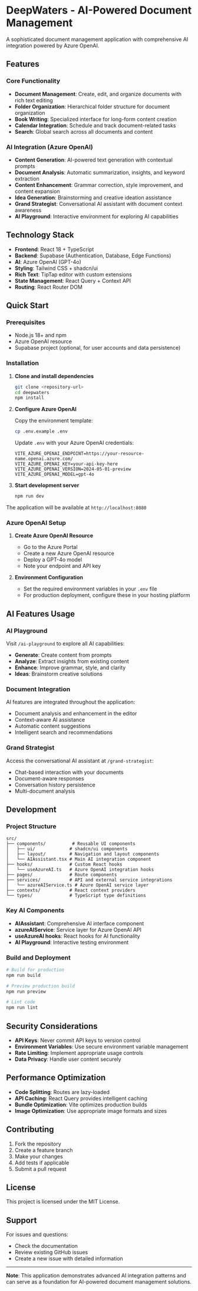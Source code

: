 
# DeepWaters - AI-Powered Document Management

A sophisticated document management application with comprehensive AI integration powered by Azure OpenAI.

## Features

### Core Functionality
- **Document Management**: Create, edit, and organize documents with rich text editing
- **Folder Organization**: Hierarchical folder structure for document organization
- **Book Writing**: Specialized interface for long-form content creation
- **Calendar Integration**: Schedule and track document-related tasks
- **Search**: Global search across all documents and content

### AI Integration (Azure OpenAI)
- **Content Generation**: AI-powered text generation with contextual prompts
- **Document Analysis**: Automatic summarization, insights, and keyword extraction
- **Content Enhancement**: Grammar correction, style improvement, and content expansion
- **Idea Generation**: Brainstorming and creative ideation assistance
- **Grand Strategist**: Conversational AI assistant with document context awareness
- **AI Playground**: Interactive environment for exploring AI capabilities

## Technology Stack

- **Frontend**: React 18 + TypeScript
- **Backend**: Supabase (Authentication, Database, Edge Functions)
- **AI**: Azure OpenAI (GPT-4o)
- **Styling**: Tailwind CSS + shadcn/ui
- **Rich Text**: TipTap editor with custom extensions
- **State Management**: React Query + Context API
- **Routing**: React Router DOM

## Quick Start

### Prerequisites
- Node.js 18+ and npm
- Azure OpenAI resource
- Supabase project (optional, for user accounts and data persistence)

### Installation

1. **Clone and install dependencies**
   ```bash
   git clone <repository-url>
   cd deepwaters
   npm install
   ```

2. **Configure Azure OpenAI**
   
   Copy the environment template:
   ```bash
   cp .env.example .env
   ```
   
   Update `.env` with your Azure OpenAI credentials:
   ```env
   VITE_AZURE_OPENAI_ENDPOINT=https://your-resource-name.openai.azure.com/
   VITE_AZURE_OPENAI_KEY=your-api-key-here
   VITE_AZURE_OPENAI_VERSION=2024-05-01-preview
   VITE_AZURE_OPENAI_MODEL=gpt-4o
   ```

3. **Start development server**
   ```bash
   npm run dev
   ```

The application will be available at `http://localhost:8080`

### Azure OpenAI Setup

1. **Create Azure OpenAI Resource**
   - Go to the Azure Portal
   - Create a new Azure OpenAI resource
   - Deploy a GPT-4o model
   - Note your endpoint and API key

2. **Environment Configuration**
   - Set the required environment variables in your `.env` file
   - For production deployment, configure these in your hosting platform

## AI Features Usage

### AI Playground
Visit `/ai-playground` to explore all AI capabilities:
- **Generate**: Create content from prompts
- **Analyze**: Extract insights from existing content
- **Enhance**: Improve grammar, style, and clarity
- **Ideas**: Brainstorm creative solutions

### Document Integration
AI features are integrated throughout the application:
- Document analysis and enhancement in the editor
- Context-aware AI assistance
- Automatic content suggestions
- Intelligent search and recommendations

### Grand Strategist
Access the conversational AI assistant at `/grand-strategist`:
- Chat-based interaction with your documents
- Document-aware responses
- Conversation history persistence
- Multi-document analysis

## Development

### Project Structure
```
src/
├── components/          # Reusable UI components
│   ├── ui/             # shadcn/ui components
│   ├── layout/         # Navigation and layout components
│   └── AIAssistant.tsx # Main AI integration component
├── hooks/              # Custom React hooks
│   └── useAzureAI.ts   # Azure OpenAI integration hooks
├── pages/              # Route components
├── services/           # API and external service integrations
│   └── azureAIService.ts # Azure OpenAI service layer
├── contexts/           # React context providers
└── types/              # TypeScript type definitions
```

### Key AI Components

- **AIAssistant**: Comprehensive AI interface component
- **azureAIService**: Service layer for Azure OpenAI API
- **useAzureAI hooks**: React hooks for AI functionality
- **AI Playground**: Interactive testing environment

### Build and Deployment

```bash
# Build for production
npm run build

# Preview production build
npm run preview

# Lint code
npm run lint
```

## Security Considerations

- **API Keys**: Never commit API keys to version control
- **Environment Variables**: Use secure environment variable management
- **Rate Limiting**: Implement appropriate usage controls
- **Data Privacy**: Handle user content securely

## Performance Optimization

- **Code Splitting**: Routes are lazy-loaded
- **API Caching**: React Query provides intelligent caching
- **Bundle Optimization**: Vite optimizes production builds
- **Image Optimization**: Use appropriate image formats and sizes

## Contributing

1. Fork the repository
2. Create a feature branch
3. Make your changes
4. Add tests if applicable
5. Submit a pull request

## License

This project is licensed under the MIT License.

## Support

For issues and questions:
- Check the documentation
- Review existing GitHub issues
- Create a new issue with detailed information

---

**Note**: This application demonstrates advanced AI integration patterns and can serve as a foundation for AI-powered document management solutions.
